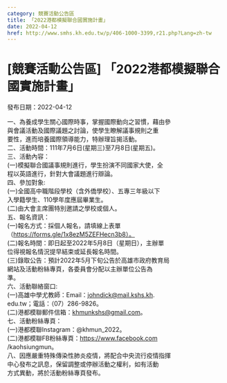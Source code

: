 ```yaml
---
category: 競賽活動公告區
title: 「2022港都模擬聯合國實施計畫」
date: 2022-04-12
href: http://www.smhs.kh.edu.tw/p/406-1000-3399,r21.php?Lang=zh-tw
---
```


# [競賽活動公告區] 「2022港都模擬聯合國實施計畫」

發布日期：2022-04-12

一、為養成學生關心國際時事，掌握國際動向之習慣，藉由參  
與會議活動及國際議題之討論，使學生瞭解議事規則之重  
要性，進而培養國際領導能力，特辦理旨揭活動。  
二、活動時間：111年7月6日(星期三)至7月8日(星期五)。  
三、活動內容：  
(一)模擬聯合國議事規則進行，學生扮演不同國家大使，全  
程以英語進行，針對大會議題進行辯論。  
四、參加對象:  
(一)全國高中職階段學校（含外僑學校）、五專三年級以下  
入學籍學生、110學年度應屆畢業生。  
(二)由大會主席團特別邀請之學校或個人。  
五、報名資訊：  
(一)報名方式：採個人報名，請填線上表單  
（https://forms.gle/1x8ezM5ZEFHecn3b8）。  
(二)報名時間：即日起至2022年5月8日（星期日），主辦單  
位得視報名情況提早結束或延長報名時間。  
(三)錄取公告：預計2022年5月下旬公告於高雄市政府教育局  
網站及活動粉絲專頁，各委員會分配以主辦單位公告為  
準。  
六、活動聯絡窗口:  
(一)高雄中學尤教師：Email：johndick@mail.kshs.kh.  
edu.tw；電話：（07）286-9826。  
(二)港都模聯郵件信箱：khmunkshs@gmail.com。  
七、活動粉絲專頁：  
(一)港都模聯Instagram：@khmun\_2022。  
(二)港都模聯FB粉絲專頁：https://www.facebook.com  
/kaohsiungmun。  
八、因應嚴重特殊傳染性肺炎疫情，將配合中央流行疫情指揮  
中心發布之訊息，保留調整或停辦活動之權利，如有活動  
方式異動，將於活動粉絲專頁發布。

